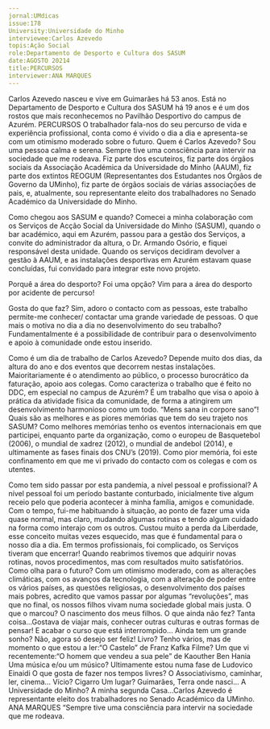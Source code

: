 ```yaml
---
jornal:UMdicas
issue:178
University:Universidade do Minho
interviewee:Carlos Azevedo
topis:Ação Social
role:Departamento de Desporto e Cultura dos SASUM
date:AGOSTO 20214
title:PERCURSOS
interviewer:ANA MARQUES
---
```

Carlos Azevedo nasceu e vive em Guimarães há 53 anos. Está no 
Departamento de Desporto e Cultura dos SASUM há 19 anos e é um 
dos rostos que mais reconhecemos no Pavilhão Desportivo do campus 
de Azurém. 
PERCURSOS
O trabalhador fala-nos do seu percurso de 
vida e experiência profissional, conta como 
é vivido o dia a dia e apresenta-se com um 
otimismo moderado sobre o futuro. 
Quem é Carlos Azevedo? 
Sou uma pessoa calma e serena. Sempre 
tive uma consciência para intervir na 
sociedade que me rodeava. Fiz parte dos 
escuteiros, fiz parte dos órgãos sociais da 
Associação Académica da Universidade 
do Minho (AAUM), fiz parte dos extintos 
REOGUM (Representantes dos Estudantes 
nos Órgãos de Governo da UMinho), 
fiz parte de órgãos sociais de várias 
associações de pais, e, atualmente, sou 
representante eleito dos trabalhadores 
no Senado Académico da Universidade 
do Minho.
 
Como chegou aos SASUM e quando? 
Comecei a minha colaboração com os 
Serviços de Acção Social da Universidade 
do Minho (SASUM), quando o bar 
académico, aqui em Azurém, passou 
para a gestão dos Serviços, a convite do 
administrador da altura, o Dr. Armando 
Osório, e fiquei responsável desta 
unidade. Quando os serviços decidiram 
devolver a gestão à AAUM, e as instalações 
desportivas em Azurém estavam quase 
concluídas, fui convidado para integrar 
este novo projeto.
 
Porquê a área do desporto? Foi uma 
opção? 
Vim para a área do desporto por acidente 
de percurso! 
 
Gosta do que faz? 
Sim, adoro o contacto com as pessoas, 
este trabalho permite-me conhecer/
contactar uma grande variedade de 
pessoas.
 O que mais o motiva no dia a dia no 
desenvolvimento do seu trabalho? 
Fundamentalmente é a possibilidade de 
contribuir para o desenvolvimento e apoio 
à comunidade onde estou inserido.
 
Como é um dia de trabalho de Carlos 
Azevedo? 
Depende muito dos dias, da altura 
do ano e dos eventos que decorrem 
nestas instalações. Maioritariamente é 
o atendimento ao público, o processo 
burocrático da faturação, apoio aos 
colegas.
Como caracteriza o trabalho que é feito 
no DDC, em especial no campus de 
Azurém?
É um trabalho que visa o apoio à prática 
da atividade física da comunidade, de 
forma a atingirem um desenvolvimento 
harmonioso como um todo. “Mens sana in corpore sano”!
Quais são as melhores e as piores 
memórias que tem do seu trajeto nos 
SASUM? 
Como melhores memórias tenho os 
eventos internacionais em que participei, 
enquanto parte da organização, como 
o europeu de Basquetebol (2006), o 
mundial de xadrez (2012), o mundial de 
andebol (2014), e ultimamente as fases 
finais dos CNU’s (2019). Como pior 
memória, foi este confinamento em que 
me vi privado do contacto com os colegas 
e com os utentes.
 
Como tem sido passar por esta pandemia, 
a nível pessoal e profissional? 
A nível pessoal foi um período bastante 
conturbado, inicialmente tive algum 
receio pelo que poderia acontecer à minha 
família, amigos e comunidade. Com o 
tempo, fui-me habituando à situação, ao 
ponto de fazer uma vida quase normal, 
mas claro, mudando algumas rotinas 
e tendo algum cuidado na forma como 
interajo com os outros. Custou muito 
a perda da Liberdade, esse conceito 
muitas vezes esquecido, mas que é 
fundamental para o nosso dia a dia. Em 
termos profissionais, foi complicado, os 
Serviços tiveram que encerrar! Quando 
reabrimos tivemos que adquirir novas 
rotinas, novos procedimentos, mas com 
resultados muito satisfatórios.
Como olha para o futuro? 
Com um otimismo moderado, com as 
alterações climáticas, com os avanços da 
tecnologia, com a alteração de poder entre 
os vários países, as questões religiosas, o 
desenvolvimento dos países mais pobres, 
acredito que vamos passar por algumas 
“revoluções”, mas que no final, os nossos 
filhos vivam numa sociedade global mais 
justa.
O que o marcou?
O nascimento dos meus filhos.
O que ainda não fez?
Tanta coisa…Gostava de viajar mais, 
conhecer outras culturas e outras 
formas de pensar! E acabar o curso que 
está interrompido…
Ainda tem um grande sonho?
Não, agora só desejo ser feliz!
Livro?
Tenho vários, mas de momento o que 
estou a ler:“O Castelo” de Franz Kafka
Filme?
Um que vi recentemente:“O homem 
que vendeu a sua pele” de Kaouther Ben 
Hania
Uma música e/ou um músico?
Ultimamente estou numa fase de 
Ludovico Einaidi
O que gosta de fazer nos tempos livres?
O Associativismo, caminhar, ler, 
cinema…
Vício?
Cigarro
Um lugar?
Guimarães, Terra onde nasci…
A Universidade do Minho?
A minha segunda Casa…Carlos Azevedo é representante eleito dos trabalhadores no Senado Académico da UMinho.
ANA MARQUES
“Sempre tive uma 
consciência para intervir 
na sociedade que me 
rodeava.